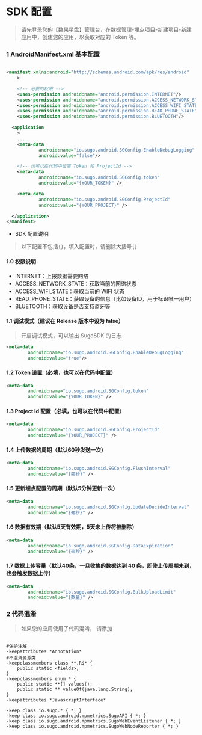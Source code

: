 # SDK 配置

> 请先登录您的【数果星盘】管理台，在数据管理-埋点项目-新建项目-新建应用中，创建您的应用，以获取对应的 Token 等。   

### 1 AndroidManifest.xml 基本配置   

```xml   

<manifest xmlns:android="http://schemas.android.com/apk/res/android"
    >

    <!-- 必要的权限 -->
    <uses-permission android:name="android.permission.INTERNET"/>
    <uses-permission android:name="android.permission.ACCESS_NETWORK_STATE"/>
    <uses-permission android:name="android.permission.ACCESS_WIFI_STATE"/>
    <uses-permission android:name="android.permission.READ_PHONE_STATE"/>
    <uses-permission android:name="android.permission.BLUETOOTH"/>

  <application
    >
    ...
    <meta-data
            android:name="io.sugo.android.SGConfig.EnableDebugLogging"
            android:value="false"/>

    <!-- 也可以在代码中设置 Token 和 ProjectId -->
    <meta-data
            android:name="io.sugo.android.SGConfig.token"
            android:value="{YOUR_TOKEN}" />

    <meta-data
            android:name="io.sugo.android.SGConfig.ProjectId"
            android:value="{YOUR_PROJECT}" />

  </application>
</manifest>
```

- SDK 配置说明

> 以下配置不包括`{}`，填入配置时，请删除大括号`{}`

#### 1.0 权限说明   

- INTERNET：上报数据需要网络   
- ACCESS_NETWORK_STATE：获取当前的网络状态   
- ACCESS_WIFI_STATE：获取当前的 WIFI 状态   
- READ_PHONE_STATE：获取设备的信息（比如设备ID，用于标识唯一用户）   
- BLUETOOTH：获取设备是否支持蓝牙等   

#### 1.1 调试模式（建议在 Release 版本中设为 false）
> 开启调试模式，可以输出 SugoSDK 的日志

```xml
<meta-data
        android:name="io.sugo.android.SGConfig.EnableDebugLogging"
        android:value="true"/>
```

#### 1.2 Token 设置（必填，也可以在代码中配置）

```xml
<meta-data
        android:name="io.sugo.android.SGConfig.token"
        android:value="{YOUR_TOKEN}" />
```

#### 1.3 Project Id 配置（必填，也可以在代码中配置）

```xml
<meta-data
        android:name="io.sugo.android.SGConfig.ProjectId"
        android:value="{YOUR_PROJECT}" />
```

#### 1.4 上传数据的周期（默认60秒发送一次）   

```xml   
<meta-data
        android:name="io.sugo.android.SGConfig.FlushInterval"
        android:value="{毫秒}" />
```   

#### 1.5 更新埋点配置的周期（默认5分钟更新一次）   

```xml   
<meta-data
        android:name="io.sugo.android.SGConfig.UpdateDecideInterval"
        android:value="{毫秒}" />
```   

#### 1.6 数据有效期（默认5天有效期，5天未上传将被删除）   

```xml   
<meta-data
        android:name="io.sugo.android.SGConfig.DataExpiration"
        android:value="{毫秒}" />
```   

#### 1.7 数据上传容量（默认40条，一旦收集的数据达到 40 条，即使上传周期未到，也会触发数据上传）   

```xml   
<meta-data
        android:name="io.sugo.android.SGConfig.BulkUploadLimit"
        android:value="{数量}" />
```   


### 2 代码混淆
> 如果您的应用使用了代码混淆， 请添加


```

#保护注解
-keepattributes *Annotation*
#不混淆资源类
-keepclassmembers class **.R$* {
    public static <fields>;
}
-keepclassmembers enum * {
    public static **[] values();
    public static ** valueOf(java.lang.String);
}
-keepattributes *JavascriptInterface*

-keep class io.sugo.* { *; }
-keep class io.sugo.android.mpmetrics.SugoAPI { *; }
-keep class io.sugo.android.mpmetrics.SugoWebEventListener { *; }
-keep class io.sugo.android.mpmetrics.SugoWebNodeReporter { *; }

```
